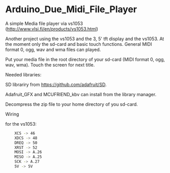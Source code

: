 # Arduino_Due_Midi_File_Player
A simple Media file player via vs1053 (http://www.vlsi.fi/en/products/vs1053.html)

Another project using the vs1053 and the 3, 5' tft display and the vs1053. At the moment only the sd-card and basic touch functions. General MIDI format 0, ogg, wav and wma files can played.

Put your media file in the root directory of your sd-card (MIDI format 0, ogg, wav, wma).
Touch the screen for next title.

Needed libraries:

SD librariry from https://github.com/adafruit/SD.

Adafruit_GFX and MCUFRIEND_kbv can install from the library manager.

Decompress the zip file to your home directory of you sd-card.

Wiring

for the vs1053:
```sh
    XCS -> 46
    XDCS -> 48
    DREQ -> 50
    XRST -> 52
    MOSI -> A.26
    MISO -> A.25
    SCK -> A.27
    5V -> 5V
```

